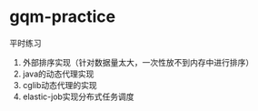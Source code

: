 # gqm-practice
平时练习

1. 外部排序实现（针对数据量太大，一次性放不到内存中进行排序）  
2. java的动态代理实现
3. cglib动态代理的实现
4. elastic-job实现分布式任务调度
